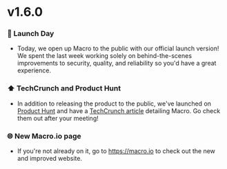 # v1.6.0

### 🚀 Launch Day
 - Today, we open up Macro to the public with our official launch version! We spent the last week working solely on behind-the-scenes improvements to security, quality, and reliability so you'd have a great experience.
 
### ⬆️ TechCrunch and Product Hunt
 - In addition to releasing the product to the public, we've launched on [Product Hunt](https://www.producthunt.com/posts/macro-2) and have a [TechCrunch article](https://techcrunch.com/2020/07/14/macro-just-raised-4-3m-to-make-your-never-ending-zoom-calls-more-useful/) detailing Macro. Go check them out after your meeting!

### 🌐 New Macro.io page
 - If you're not already on it, go to https://macro.io to check out the new and improved website.
